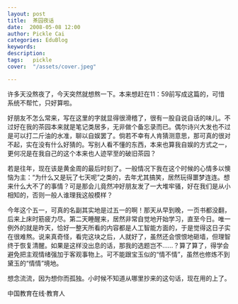 ```yaml
---
layout: post  
title:  茶园夜话  
date:  2008-05-08 12:00  
author: Pickle Cai  
categories: EduBlog  
keywords: 
description:   
tags:	pickle   
cover:  "/assets/cover.jpeg"  

---  
```

    
许多天没熬夜了，今天突然就想熬一下。本来想赶在11：59前写成这篇的，可惜系统不帮忙，只好算啦。



好朋友不怎么常来，写在这里的字就显得很滑稽了，很有一股自说自话的味儿。不过好在我的茶园本来就是笔记类居多，无非做个备忘录而已。偶尔诗兴大发也不过是可以打二斤油的水准，聊以自娱罢了。倘若不幸有人肯猜测意思，那可真的很对不起，实在没有什么好猜的。写别人看不懂的东西，本来也算我自娱的方式之一，更何况是在我自己的这个本来也人迹罕至的破旧茶园？



若是往年，现在该是黄金周的最后时刻了。一般情况下我在这个时候的心情多以懊恼为主：“为什么又是玩了七天呢”之类的，去年尤其搞笑，居然玩得噩梦连连。想来什么大不了的事情？可是那会儿竟然冲好朋友发了一大堆牢骚，好在我们是从小相知的，否则一般人谁理我这般模样？



今年这个五一，可真的名副其实地是过五一的啊！那天从早到晚，一页书都没翻，后来上床时筋疲力尽。第二天睡醒来，居然非常自觉地开始学习，直至今日。唯一例外的就是昨天，恰好一整天所看的内容都是人工智能方面的，于是觉得这日子实在很难熬。说来真奇怪，看完这块之后，人就好了，虽然还会恨恨地砸墙，但理智终于恢复清醒。如果是这样没出息的话，那我的选题岂不……？算了算了，得学会避免把主观情绪强加于客观事物上。可不能跟宝玉似的“情不情”，虽然也修炼不到黛玉的“情情”境地。



想念流流，因为想你而孤独。小时候不知道从哪里抄来的这句话，现在用的上了。



		    
 中国教育在线·教育人

